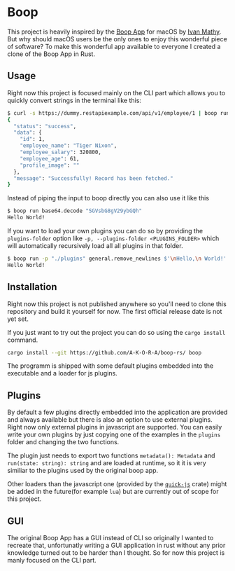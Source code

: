 # Boop
This project is heavily inspired by the [Boop App](https://boop.okat.best/) for macOS by [Ivan Mathy](https://github.com/IvanMathy). But why should macOS users be the only ones to enjoy this wonderful piece of software? To make this wonderful app available to everyone I created a clone of the Boop App in Rust.

## Usage

Right now this project is focused mainly on the CLI part which allows you to quickly convert strings in the terminal like this:

```bash
$ curl -s https://dummy.restapiexample.com/api/v1/employee/1 | boop run json.format
{
  "status": "success",
  "data": {
    "id": 1,
    "employee_name": "Tiger Nixon",
    "employee_salary": 320800,
    "employee_age": 61,
    "profile_image": ""
  },
  "message": "Successfully! Record has been fetched."
}
```

Instead of piping the input to boop directly you can also use it like this

```bash
$ boop run base64.decode "SGVsbG8gV29ybGQh"
Hello World!
```

If you want to load your own plugins you can do so by providing the `plugins-folder` option like `-p, --plugins-folder <PLUGINS_FOLDER>` which will automatically recursively load all all plugins in that folder.

```bash
$ boop run -p "./plugins" general.remove_newlines $'\nHello,\n World!'
Hello World!
```

## Installation
Right now this project is not published anywhere so you'll need to clone this repository and build it yourself for now. The first official release date is not yet set.

If you just want to try out the project you can do so using the `cargo install` command.
```bash
cargo install --git https://github.com/A-K-O-R-A/boop-rs/ boop
```

The programm is shipped with some default plugins embedded into the executable and a loader for js plugins.

## Plugins
By default a few plugins directly embedded into the application are provided and always available but there is also an option to use external plugins. Right now only external plugins in javascript are supported. You can easily write your own plugins by just copying one of the examples in the `plugins` folder and changing the two functions.

The plugin just needs to export two functions `metadata(): Metadata` and `run(state: string): string` and are loaded at runtime, so it it is very similiar to the plugins used by the original boop app.

Other loaders than the javascript one (provided by the [`quick-js`](https://github.com/theduke/quickjs-rs) crate) might be added in the future(for example `lua`) but are currently out of scope for this project.

## GUI 
The original Boop App has a GUI instead of CLI so originally I wanted to recreate that, unfortunatly writing a GUI application in rust without any prior knowledge turned out to be harder than I thought. So for now this project is manly focused on the CLI part.